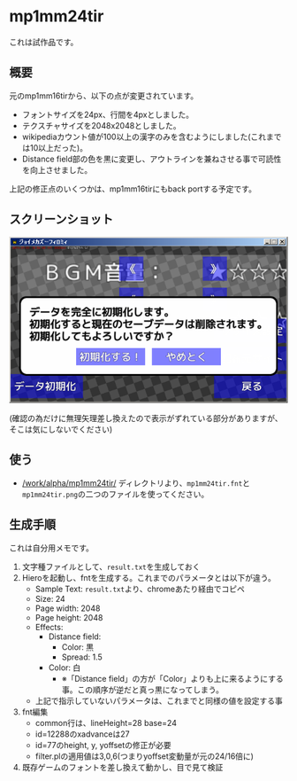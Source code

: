 # mp1mm24tir

これは試作品です。


## 概要

元のmp1mm16tirから、以下の点が変更されています。

- フォントサイズを24px、行間を4pxとしました。
- テクスチャサイズを2048x2048としました。
- wikipediaカウント値が100以上の漢字のみを含むようにしました(これまでは10以上だった)。
- Distance field部の色を黒に変更し、アウトラインを兼ねさせる事で可読性を向上させました。

上記の修正点のいくつかは、mp1mm16tirにもback portする予定です。


## スクリーンショット

<img src="https://github.com/ayamada/mplus-1mn-medium-16-fnt-tir/raw/master/work/alpha/mp1mm24tir/ss.png" />

(確認の為だけに無理矢理差し換えたので表示がずれている部分がありますが、そこは気にしないでください)


## 使う

- [/work/alpha/mp1mm24tir/](https://github.com/ayamada/mplus-1mn-medium-16-fnt-tir/tree/master/work/alpha/mp1mm24tir/) ディレクトリより、`mp1mm24tir.fnt`と`mp1mm24tir.png`の二つのファイルを使ってください。


## 生成手順

これは自分用メモです。

1. 文字種ファイルとして、`result.txt`を生成しておく
2. Hieroを起動し、fntを生成する。これまでのパラメータとは以下が違う。
    - Sample Text: `result.txt`より、chromeあたり経由でコピペ
    - Size: 24
    - Page width: 2048
    - Page height: 2048
    - Effects:
        - Distance field:
            - Color: 黒
            - Spread: 1.5
        - Color: 白
            - ※「Distance field」の方が「Color」よりも上に来るようにする事。この順序が逆だと真っ黒になってしまう。
    - 上記で指示していないパラメータは、これまでと同様の値を設定する事
3. fnt編集
    - common行は、lineHeight=28 base=24
    - id=12288のxadvanceは27
    - id=77のheight, y, yoffsetの修正が必要
    - filter.plの適用値は3,0,6(つまりyoffset変動量が元の24/16倍に)
4. 既存ゲームのフォントを差し換えて動かし、目で見て検証




